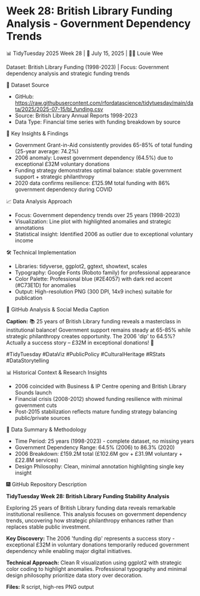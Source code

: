 # Week 28: British Library Funding Analysis - Government Dependency Trends

📊 TidyTuesday 2025 Week 28 | 📅 July 15, 2025 | 👨‍💻 Louie Wee

Dataset: British Library Funding (1998-2023) | Focus: Government dependency analysis and strategic funding trends

🔗 Dataset Source

- GitHub: https://raw.githubusercontent.com/rfordatascience/tidytuesday/main/data/2025/2025-07-15/bl_funding.csv
- Source: British Library Annual Reports 1998-2023
- Data Type: Financial time series with funding breakdown by source

🎯 Key Insights & Findings

- Government Grant-in-Aid consistently provides 65-85% of total funding (25-year average: 74.2%)
- 2006 anomaly: Lowest government dependency (64.5%) due to exceptional £32M voluntary donations
- Funding strategy demonstrates optimal balance: stable government support + strategic philanthropy
- 2020 data confirms resilience: £125.9M total funding with 86% government dependency during COVID

📈 Data Analysis Approach

- Focus: Government dependency trends over 25 years (1998-2023)
- Visualization: Line plot with highlighted anomalies and strategic annotations
- Statistical insight: Identified 2006 as outlier due to exceptional voluntary income

🛠️ Technical Implementation

- Libraries: tidyverse, ggplot2, ggtext, showtext, scales
- Typography: Google Fonts (Roboto family) for professional appearance
- Color Palette: Professional blue (#2E4057) with dark red accent (#C73E1D) for anomalies
- Output: High-resolution PNG (300 DPI, 14x9 inches) suitable for publication

📝 GitHub Analysis & Social Media Caption

**Caption:** 📚 25 years of British Library funding reveals a masterclass in institutional balance! Government support remains steady at 65-85% while strategic philanthropy creates opportunity. The 2006 'dip' to 64.5%? Actually a success story – £32M in exceptional donations! 📡

#TidyTuesday #DataViz #PublicPolicy #CulturalHeritage #RStats #DataStorytelling

📊 Historical Context & Research Insights

- 2006 coincided with Business & IP Centre opening and British Library Sounds launch
- Financial crisis (2008-2012) showed funding resilience with minimal government cuts
- Post-2015 stabilization reflects mature funding strategy balancing public/private sources

🔢 Data Summary & Methodology

- Time Period: 25 years (1998-2023) - complete dataset, no missing years
- Government Dependency Range: 64.5% (2006) to 86.3% (2020)
- 2006 Breakdown: £159.2M total (£102.6M gov + £31.9M voluntary + £22.8M services)
- Design Philosophy: Clean, minimal annotation highlighting single key insight

🎆 GitHub Repository Description

**TidyTuesday Week 28: British Library Funding Stability Analysis**

Exploring 25 years of British Library funding data reveals remarkable institutional resilience. This analysis focuses on government dependency trends, uncovering how strategic philanthropy enhances rather than replaces stable public investment.

**Key Discovery:** The 2006 'funding dip' represents a success story - exceptional £32M in voluntary donations temporarily reduced government dependency while enabling major digital initiatives.

**Technical Approach:** Clean R visualization using ggplot2 with strategic color coding to highlight anomalies. Professional typography and minimal design philosophy prioritize data story over decoration.

**Files:** R script, high-res PNG output
